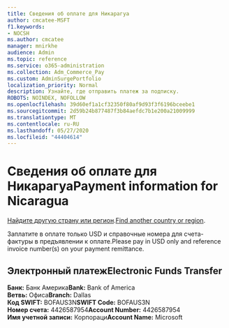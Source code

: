 ```yaml
---
title: Сведения об оплате для Никарагуа
author: cmcatee-MSFT
f1.keywords:
- NOCSH
ms.author: cmcatee
manager: mnirkhe
audience: Admin
ms.topic: reference
ms.service: o365-administration
ms.collection: Adm_Commerce_Pay
ms.custom: AdminSurgePortfolio
localization_priority: Normal
description: Узнайте, где отправить платеж за подписку.
ROBOTS: NOINDEX, NOFOLLOW
ms.openlocfilehash: 39d60ef1a1cf32350f80af9d93f3f6196bceebe1
ms.sourcegitcommit: 2d59b24b877487f3b84aefdc7b1e200a21009999
ms.translationtype: MT
ms.contentlocale: ru-RU
ms.lasthandoff: 05/27/2020
ms.locfileid: "44404614"
---
```

# <a name="payment-information-for-nicaragua"></a><span data-ttu-id="2f25e-103">Сведения об оплате для Никарагуа</span><span class="sxs-lookup"><span data-stu-id="2f25e-103">Payment information for Nicaragua</span></span>

<span data-ttu-id="2f25e-104">[Найдите другую страну или регион](../billing-and-payments/pay-for-your-subscription.md).</span><span class="sxs-lookup"><span data-stu-id="2f25e-104">[Find another country or region](../billing-and-payments/pay-for-your-subscription.md).</span></span>

<span data-ttu-id="2f25e-105">Заплатите в оплате только USD и справочные номера для счета-фактуры в предъявлении к оплате.</span><span class="sxs-lookup"><span data-stu-id="2f25e-105">Please pay in USD only and reference invoice number(s) on your payment remittance.</span></span>

## <a name="electronic-funds-transfer"></a><span data-ttu-id="2f25e-106">Электронный платеж</span><span class="sxs-lookup"><span data-stu-id="2f25e-106">Electronic Funds Transfer</span></span>

<span data-ttu-id="2f25e-107">**Банк:** Банк Америка</span><span class="sxs-lookup"><span data-stu-id="2f25e-107">**Bank:** Bank of America</span></span>  
<span data-ttu-id="2f25e-108">**Ветвь:** Офиса</span><span class="sxs-lookup"><span data-stu-id="2f25e-108">**Branch:** Dallas</span></span>  
<span data-ttu-id="2f25e-109">**Код SWIFT:** BOFAUS3N</span><span class="sxs-lookup"><span data-stu-id="2f25e-109">**SWIFT Code:** BOFAUS3N</span></span>  
<span data-ttu-id="2f25e-110">**Номер счета:** 4426587954</span><span class="sxs-lookup"><span data-stu-id="2f25e-110">**Account Number:** 4426587954</span></span>  
<span data-ttu-id="2f25e-111">**Имя учетной записи:** Корпораци</span><span class="sxs-lookup"><span data-stu-id="2f25e-111">**Account Name:** Microsoft</span></span>  